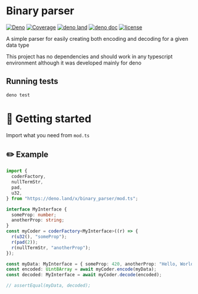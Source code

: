 # Binary parser

[![Deno](https://github.com/glooca/parser/actions/workflows/deno.yml/badge.svg?branch=main)](https://github.com/glooca/parser/actions/workflows/deno.yml)
[![Coverage](https://img.shields.io/codecov/c/github/glooca/parser?logo=codecov)](https://app.codecov.io/gh/glooca/parser)
[![deno land](https://img.shields.io/badge/available%20on-deno.land%2Fx-white?logo=deno&labelColor=black)](https://deno.land/x/binary_parser)
[![deno doc](https://doc.deno.land/badge.svg)](https://doc.deno.land/https/deno.land/x/binary_parser/mod.ts)
[![license](https://img.shields.io/github/license/glooca/parser)](LICENSE)

A simple parser for easily creating both encoding and decoding for a given data type

This project has no dependencies and should work in any typescript environment although it was developed mainly for deno

## Running tests

```bash
deno test
```

# :tada: Getting started

Import what you need from `mod.ts`

## :pencil2: Example

```ts
import {
  coderFactory,
  nullTermStr,
  pad,
  u32,
} from "https://deno.land/x/binary_parser/mod.ts";

interface MyInterface {
  someProp: number;
  anotherProp: string;
}
const myCoder = coderFactory<MyInterface>((r) => {
  r(u32(), "someProp");
  r(pad(2));
  r(nullTermStr, "anotherProp");
});

const myData: MyInterface = { someProp: 420, anotherProp: "Hello, World!" };
const encoded: Uint8Array = await myCoder.encode(myData);
const decoded: MyInterface = await myCoder.decode(encoded);

// assertEqual(myData, decoded);
```
